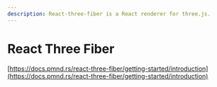 ```yaml
---
description: React-three-fiber is a React renderer for three.js.
---
```


# React Three Fiber

[https://docs.pmnd.rs/react-three-fiber/getting-started/introduction](https://docs.pmnd.rs/react-three-fiber/getting-started/introduction)
